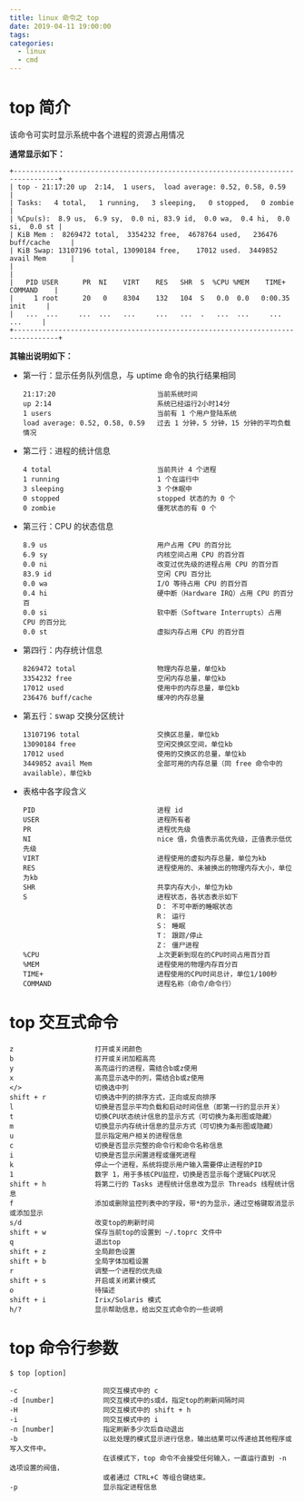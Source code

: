 ```yaml
---
title: linux 命令之 top
date: 2019-04-11 19:00:00
tags:
categories:
  - linux
  - cmd
---
```


# top 简介

该命令可实时显示系统中各个进程的资源占用情况

**通常显示如下：**

    +---------------------------------------------------------------------------------+
    | top - 21:17:20 up  2:14,  1 users,  load average: 0.52, 0.58, 0.59              |
    | Tasks:   4 total,   1 running,   3 sleeping,   0 stopped,   0 zombie            |
    | %Cpu(s):  8.9 us,  6.9 sy,  0.0 ni, 83.9 id,  0.0 wa,  0.4 hi,  0.0 si,  0.0 st |
    | KiB Mem :  8269472 total,  3354232 free,  4678764 used,   236476 buff/cache     |
    | KiB Swap: 13107196 total, 13090184 free,    17012 used.  3449852 avail Mem      |
    |                                                                                 |
    |   PID USER      PR  NI    VIRT    RES   SHR  S  %CPU %MEM    TIME+   COMMAND    |
    |     1 root      20   0    8304    132   104  S   0.0  0.0   0:00.35    init     |
    |   ...  ...     ...  ...   ...     ...   ...  .   ...  ...     ...       ...     |
    +---------------------------------------------------------------------------------+

**其输出说明如下：**

- 第一行：显示任务队列信息，与 uptime 命令的执行结果相同

      21:17:20                         当前系统时间
      up 2:14                          系统已经运行2小时14分
      1 users                          当前有 1 个用户登陆系统
      load average: 0.52, 0.58, 0.59   过去 1 分钟，5 分钟，15 分钟的平均负载情况

- 第二行：进程的统计信息

      4 total                          当前共计 4 个进程
      1 running                        1 个在运行中
      3 sleeping                       3 个休眠中
      0 stopped                        stopped 状态的为 0 个
      0 zombie                         僵死状态的有 0 个

- 第三行：CPU 的状态信息

      8.9 us                           用户占用 CPU 的百分比
      6.9 sy                           内核空间占用 CPU 的百分百
      0.0 ni                           改变过优先级的进程占用 CPU 的百分百
      83.9 id                          空闲 CPU 百分比
      0.0 wa                           I/O 等待占用 CPU 的百分百
      0.4 hi                           硬中断（Hardware IRQ）占用 CPU 的百分百
      0.0 si                           软中断（Software Interrupts）占用 CPU 的百分比
      0.0 st                           虚拟内存占用 CPU 的百分百

- 第四行：内存统计信息

      8269472 total                    物理内存总量，单位kb
      3354232 free                     空闲内存总量，单位kb
      17012 used                       使用中的内存总量，单位kb
      236476 buff/cache                缓冲的内存总量

- 第五行：swap 交换分区统计

      13107196 total                   交换区总量，单位kb
      13090184 free                    空闲交换区空间，单位kb
      17012 used                       使用的交换区的总量，单位kb
      3449852 avail Mem                全部可用的内存总量（同 free 命令中的 available），单位kb

- 表格中各字段含义

      PID                              进程 id
      USER                             进程所有者
      PR                               进程优先级
      NI                               nice 值，负值表示高优先级，正值表示低优先级
      VIRT                             进程使用的虚拟内存总量，单位为kb
      RES                              进程使用的、未被换出的物理内存大小，单位为kb
      SHR                              共享内存大小，单位为kb
      S                                进程状态，各状态表示如下
                                       D： 不可中断的睡眠状态
                                       R： 运行
                                       S： 睡眠
                                       T： 跟踪/停止
                                       Z： 僵尸进程
      %CPU                             上次更新到现在的CPU时间占用百分百
      %MEM                             进程使用的物理内存百分百
      TIME+                            进程使用的CPU时间总计，单位1/100秒
      COMMAND                          进程名称（命令/命令行）

# top 交互式命令

    z                    打开或关闭颜色
    b                    打开或关闭加粗高亮
    y                    高亮运行的进程，需结合b或z使用
    x                    高亮显示选中的列，需结合b或z使用
    </>                  切换选中列
    shift + r            切换选中列的排序方式，正向或反向排序
    l                    切换是否显示平均负载和启动时间信息（即第一行的显示开关）
    t                    切换CPU状态统计信息的显示方式（可切换为条形图或隐藏）
    m                    切换显示内存统计信息的显示方式（可切换为条形图或隐藏）
    u                    显示指定用户相关的进程信息
    c                    切换是否显示完整的命令行和命令名称信息
    i                    切换是否显示闲置进程或僵死进程
    k                    停止一个进程，系统将提示用户输入需要停止进程的PID
    1                    数字 1，用于多核CPU监控，切换是否显示每个逻辑CPU状况
    shift + h            将第二行的 Tasks 进程统计信息改为显示 Threads 线程统计信息
    f                    添加或删除监控列表中的字段，带*的为显示，通过空格键取消显示或添加显示
    s/d                  改变top的刷新时间
    shift + w            保存当前top的设置到 ~/.toprc 文件中
    q                    退出top
    shift + z            全局颜色设置
    shift + b            全局字体加粗设置
    r                    调整一个进程的优先级
    shift + s            开启或关闭累计模式
    o                    待描述
    shift + i            Irix/Solaris 模式
    h/?                  显示帮助信息，给出交互式命令的一些说明

# top 命令行参数

    $ top [option]
    
    -c                     同交互模式中的 c
    -d [number]            同交互模式中的s或d，指定top的刷新间隔时间
    -H                     同交互模式中的 shift + h
    -i                     同交互模式中的 i
    -n [number]            指定刷新多少次后自动退出
    -b                     以批处理的模式显示进行信息，输出结果可以传递给其他程序或写入文件中。
                           在该模式下，top 命令不会接受任何输入，一直运行直到 -n 选项设置的阀值，
                           或者通过 CTRL+C 等组合键结束。
    -p                     显示指定进程信息
